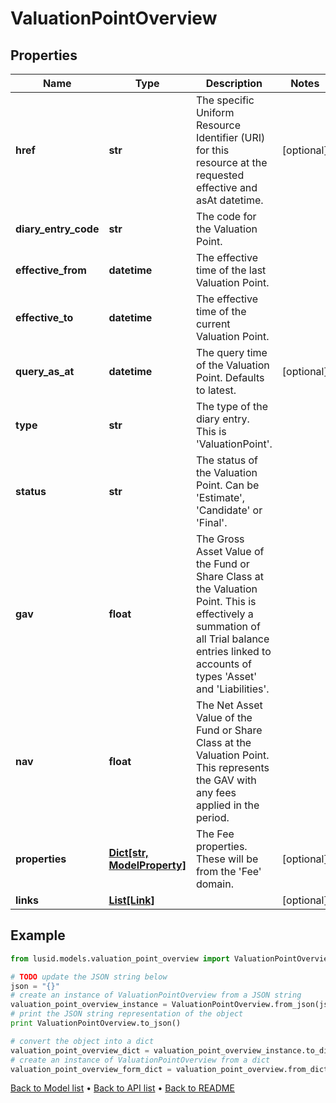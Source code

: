 # ValuationPointOverview


## Properties
Name | Type | Description | Notes
------------ | ------------- | ------------- | -------------
**href** | **str** | The specific Uniform Resource Identifier (URI) for this resource at the requested effective and asAt datetime. | [optional] 
**diary_entry_code** | **str** | The code for the Valuation Point. | 
**effective_from** | **datetime** | The effective time of the last Valuation Point. | 
**effective_to** | **datetime** | The effective time of the current Valuation Point. | 
**query_as_at** | **datetime** | The query time of the Valuation Point. Defaults to latest. | [optional] 
**type** | **str** | The type of the diary entry. This is &#39;ValuationPoint&#39;. | 
**status** | **str** | The status of the Valuation Point. Can be &#39;Estimate&#39;, &#39;Candidate&#39; or &#39;Final&#39;. | 
**gav** | **float** | The Gross Asset Value of the Fund or Share Class at the Valuation Point. This is effectively a summation of all Trial balance entries linked to accounts of types &#39;Asset&#39; and &#39;Liabilities&#39;. | 
**nav** | **float** | The Net Asset Value of the Fund or Share Class at the Valuation Point. This represents the GAV with any fees applied in the period. | 
**properties** | [**Dict[str, ModelProperty]**](ModelProperty.md) | The Fee properties. These will be from the &#39;Fee&#39; domain. | [optional] 
**links** | [**List[Link]**](Link.md) |  | [optional] 

## Example

```python
from lusid.models.valuation_point_overview import ValuationPointOverview

# TODO update the JSON string below
json = "{}"
# create an instance of ValuationPointOverview from a JSON string
valuation_point_overview_instance = ValuationPointOverview.from_json(json)
# print the JSON string representation of the object
print ValuationPointOverview.to_json()

# convert the object into a dict
valuation_point_overview_dict = valuation_point_overview_instance.to_dict()
# create an instance of ValuationPointOverview from a dict
valuation_point_overview_form_dict = valuation_point_overview.from_dict(valuation_point_overview_dict)
```
[Back to Model list](../README.md#documentation-for-models) &#8226; [Back to API list](../README.md#documentation-for-api-endpoints) &#8226; [Back to README](../README.md)


